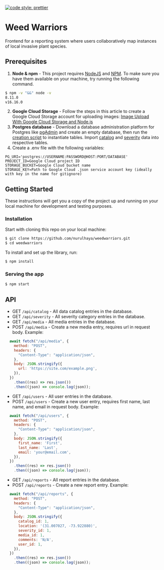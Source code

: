 [![code style: prettier](https://img.shields.io/badge/code_style-prettier-ff69b4.svg?style=flat-square)](https://github.com/prettier/prettier)

# Weed Warriors
Frontend for a reporting system where users collaboratively map instances of local invasive plant species.

## Prerequisites
1. **Node & npm** - This project requires [NodeJS](http://nodejs.org/) and [NPM](https://npmjs.org/). To make sure you have them available on your machine, try running the following command.

```sh
$ npm -v "&&" node -v
8.11.0
v16.16.0
```
2. **Google Cloud Storage** - Follow the steps in this article to create a Google Cloud Storage account for uploading images: [Image Upload With Google Cloud Storage and Node.js](https://medium.com/@olamilekan001/image-upload-with-google-cloud-storage-and-node-js-a1cf9baa1876)
3. **Postgres database** - Download a database administration platform for Postgres like [pgAdmin](https://www.pgadmin.org) and create an empty database, then run the [creation script](/prereq/weedwarriors_pgcreate.sql) to instantiate tables. Import [catalog](/prereq/weedwarriors_catalog.csv) and [severity](/prereq/weedwarriors_severity.csv) data into respective tables. 
4. Create a .env file with the following variables:
```
PG_URI='postgres://USERNAME:PASSWORD@HOST:PORT/DATABASE'
PROJECT_ID=Google Cloud project ID
STORAGE_BUCKET=Google Cloud bucket name
STORAGE_KEY=Path to Google Cloud .json service account key (ideally with key in the name for gitignore)
```

<!-- ## Table of contents

- [Project Name](#project-name)
  - [Prerequisites](#prerequisites)
  - [Table of contents](#table-of-contents)
  - [Getting Started](#getting-started)
  - [Installation](#installation)
  - [Usage](#usage)
    - [Serving the app](#serving-the-app)
    - [Running the tests](#running-the-tests)
    - [Building a distribution version](#building-a-distribution-version)
    - [Serving the distribution version](#serving-the-distribution-version)
  - [API](#api)
    - [useBasicFetch](#usebasicfetch)
      - [Options](#options)
    - [fetchData](#fetchdata)
  - [Contributing](#contributing)
  - [Credits](#credits)
  - [Built With](#built-with)
  - [Versioning](#versioning)
  - [Authors](#authors)
  - [License](#license) -->

## Getting Started

These instructions will get you a copy of the project up and running on your local machine for development and testing purposes. 
<!-- See deployment for notes on how to deploy the project on a live system. -->

### Installation
Start with cloning this repo on your local machine:

```sh
$ git clone https://github.com/nurulhaya/weedwarriors.git
$ cd weedwarriors
```

To install and set up the library, run:

```sh
$ npm install 
```

### Serving the app

```sh
$ npm start
```

## API


* GET `/api/catalog` - All data catalog entries in the database.
* GET `/api/severity` - All severity category entries in the database.
* GET `/api/media` - All media entries in the database.
* POST `/api/media` - Create a new media entry, requires url in request body. Example:

``` javascript
  await fetch("/api/media", {
    method: "POST",
    headers: {
      "Content-Type": "application/json",
    },
    body: JSON.stringify({
      url: 'https://site.com/example.png',
    }),
  })
    .then((res) => res.json())
    .then((json) => console.log(json));
```

* GET `/api/users` - All user entries in the database.
* POST `/api/users` - Create a new user entry, requires first name, last name, and email in request body. Example:

``` javascript
  await fetch("/api/users", {
    method: "POST",
    headers: {
      "Content-Type": "application/json",
    },
    body: JSON.stringify({
      first_name: 'First',
      last_name: 'Last',
      email: 'your@email.com',
    }),
  })
    .then((res) => res.json())
    .then((json) => console.log(json));
```

* GET `/api/reports` - All report entries in the database.
* POST `/api/reports` - Create a new report entry. Example:

``` javascript
  await fetch("/api/reports", {
    method: "POST",
    headers: {
      "Content-Type": "application/json",
    },
    body: JSON.stringify({
      catalog_id: 1,
      location: '(31.007027, -73.922880)',
      severity_id: 1,
      media_id: 1,
      comments: 'N/A',
      user_id: 1,
    }),
  })
    .then((res) => res.json())
    .then((json) => console.log(json));
```